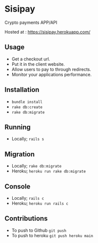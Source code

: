 # Sisipay

Crypto payments APP/API

Hosted at : https://sisipay.herokuapp.com/

## Usage

- Get a checkout url.
- Put it in the client website.
- Allow users to pay to through redirects.
- Monitor your applications performance.

## Installation

- `bundle install`
- `rake db:create`
- `rake db:migrate`

## Running

- Locally; `rails s`

## Migration

- Locally; `rake db:migrate`
- Heroku; `heroku run rake db:migrate`

## Console

- Locally; `rails c`
- Heroku; `heroku run rails c`

## Contributions

- To push to Github `git push`
- To push to heroku `git push heroku main`
